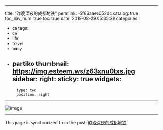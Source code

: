
---
title: "昨晚深夜的成都地铁"
permlink: -5f86aaea052dc
catalog: true
toc_nav_num: true
toc: true
date: 2018-08-29 05:35:39
categories:
- cn
tags:
- cn
- life
- travel
- busy
- partiko
thumbnail: https://img.esteem.ws/z63xnu0txs.jpg
sidebar:
    right:
        sticky: true
widgets:
    -
        type: toc
        position: right
---


![image](https://img.esteem.ws/z63xnu0txs.jpg)

- - -

This page is synchronized from the post: [昨晚深夜的成都地铁](https://steemit.com/@iguazi123/-5f86aaea052dc)
